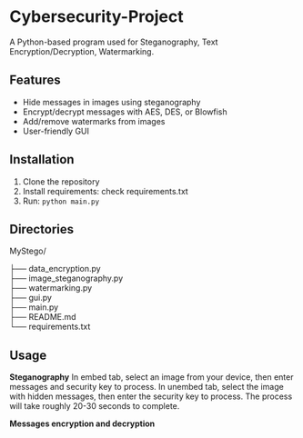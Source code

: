 # Cybersecurity-Project
A Python-based program used for Steganography, Text Encryption/Decryption, Watermarking.

## Features
- Hide messages in images using steganography
- Encrypt/decrypt messages with AES, DES, or Blowfish
- Add/remove watermarks from images
- User-friendly GUI

## Installation
1. Clone the repository
2. Install requirements: check requirements.txt
3. Run: `python main.py`

## Directories
MyStego/

├── data_encryption.py        
├── image_steganography.py      
├── watermarking.py         
├── gui.py               
├── main.py              
├── README.md             
└── requirements.txt    

## Usage
**Steganography**
In embed tab, select an image from your device, then enter messages and security key to process.
In unembed tab, select the image with hidden messages, then enter the security key to process. The process will take roughly 20-30 seconds to complete. 

**Messages encryption and decryption**

